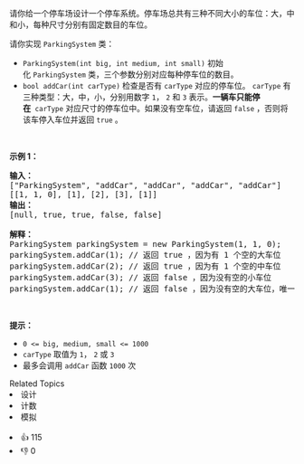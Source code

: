 <p>请你给一个停车场设计一个停车系统。停车场总共有三种不同大小的车位：大，中和小，每种尺寸分别有固定数目的车位。</p>

<p>请你实现 <code>ParkingSystem</code> 类：</p>

<ul>
	<li><code>ParkingSystem(int big, int medium, int small)</code> 初始化 <code>ParkingSystem</code> 类，三个参数分别对应每种停车位的数目。</li>
	<li><code>bool addCar(int carType)</code> 检查是否有 <code>carType</code> 对应的停车位。 <code>carType</code> 有三种类型：大，中，小，分别用数字 <code>1</code>， <code>2</code> 和 <code>3</code> 表示。<strong>一辆车只能停在</strong> <strong> </strong><code>carType</code> 对应尺寸的停车位中。如果没有空车位，请返回 <code>false</code> ，否则将该车停入车位并返回 <code>true</code> 。</li>
</ul>

<p> </p>

<p><strong>示例 1：</strong></p>

<pre>
<strong>输入：</strong>
["ParkingSystem", "addCar", "addCar", "addCar", "addCar"]
[[1, 1, 0], [1], [2], [3], [1]]
<strong>输出：</strong>
[null, true, true, false, false]

<strong>解释：</strong>
ParkingSystem parkingSystem = new ParkingSystem(1, 1, 0);
parkingSystem.addCar(1); // 返回 true ，因为有 1 个空的大车位
parkingSystem.addCar(2); // 返回 true ，因为有 1 个空的中车位
parkingSystem.addCar(3); // 返回 false ，因为没有空的小车位
parkingSystem.addCar(1); // 返回 false ，因为没有空的大车位，唯一一个大车位已经被占据了
</pre>

<p> </p>

<p><strong>提示：</strong></p>

<ul>
	<li><code>0 <= big, medium, small <= 1000</code></li>
	<li><code>carType</code> 取值为 <code>1</code>， <code>2</code> 或 <code>3</code></li>
	<li>最多会调用 <code>addCar</code> 函数 <code>1000</code> 次</li>
</ul>
<div><div>Related Topics</div><div><li>设计</li><li>计数</li><li>模拟</li></div></div><br><div><li>👍 115</li><li>👎 0</li></div>